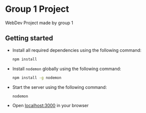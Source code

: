 # Group 1 Project

 WebDev Project made by group 1

## Getting started

- Install all required dependencies using the following command:

  ```bash
  npm install
  ```

- Install `nodemon` globally using the following command:

  ```bash
  npm install -g nodemon
  ```

- Start the server using the following command:

  ```bash
  nodemon
  ```

- Open [localhost:3000](http://localhost:3000) in your browser
